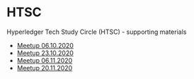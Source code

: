 # HTSC
Hyperledger Tech Study Circle (HTSC) - supporting materials

- [Meetup 06.10.2020](./meetup-061020/index.md)
- [Meetup 23.10.2020](./meetup-231020/index.md)
- [Meetup 06.11.2020](./meetup-061120/index.md)
- [Meetup 20.11.2020](./meetup-201120/index.md)
